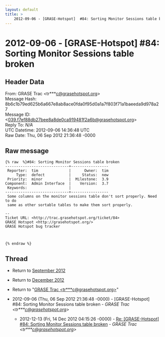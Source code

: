 ```yaml
---
layout: default
title: >
    2012-09-06 - [GRASE-Hotspot]  #84: Sorting Monitor Sessions table broken
---
```


# 2012-09-06 - [GRASE-Hotspot]  #84: Sorting Monitor Sessions table broken

## Header Data

From: GRASE Trac \<tr***c@grasehotspot.org\><br>
Message Hash: 8b6c1b79ed625b6a667e8ab8ace0fda0f95d0a1a7f803f71a1baeeda9d978a27<br>
Message ID: \<039.f7ef88db27bee8a8de0ca919481f2a6b@grasehotspot.org\><br>
Reply To: _N/A_<br>
UTC Datetime: 2012-09-06 14:36:48 UTC<br>
Raw Date: Thu, 06 Sep 2012 21:36:48 -0000<br>

## Raw message

```
{% raw  %}#84: Sorting Monitor Sessions table broken
-----------------------------+-----------------
 Reporter:  tim              |      Owner:  tim
     Type:  defect           |     Status:  new
 Priority:  minor            |  Milestone:  3.9
Component:  Admin Interface  |    Version:  3.7
 Keywords:                   |
-----------------------------+-----------------
 Some columns on the monitor sessions table don't sort properly. Need to do
 same as other sortable tables to make them sort properly.

-- 
Ticket URL: <http://trac.grasehotspot.org/ticket/84>
GRASE Hotspot <http://grasehotspot.org/>
GRASE Hotspot bug tracker



{% endraw %}
```

## Thread

+ Return to [September 2012](/archive/2012/09)
+ Return to [December 2012](/archive/2012/12)

+ Return to "[GRASE Trac <tr***c<span>@</span>grasehotspot.org>](/authors/tr___c_at_grasehotspot_org)"

+ 2012-09-06 (Thu, 06 Sep 2012 21:36:48 -0000) - [GRASE-Hotspot]  #84: Sorting Monitor Sessions table broken - _GRASE Trac \<tr***c@grasehotspot.org\>_
  + 2012-12-13 (Fri, 14 Dec 2012 04:15:26 -0000) - [Re: [GRASE-Hotspot] #84: Sorting Monitor Sessions table broken](/archive/2012/12/62e2523275e4dbad764cca8aae979120dfef5556649e35f7782cf45eb345a876) - _GRASE Trac \<tr***c@grasehotspot.org\>_

